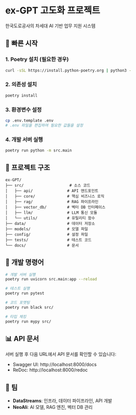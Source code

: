# ex-GPT 고도화 프로젝트

한국도로공사의 차세대 AI 기반 업무 지원 시스템

## 🚀 빠른 시작

### 1. Poetry 설치 (필요한 경우)
```bash
curl -sSL https://install.python-poetry.org | python3 -
```

### 2. 의존성 설치
```bash
poetry install
```

### 3. 환경변수 설정
```bash
cp .env.template .env
# .env 파일을 편집하여 필요한 값들을 설정
```

### 4. 개발 서버 실행
```bash
poetry run python -m src.main
```

## 📁 프로젝트 구조

```
ex-GPT/
├── src/                    # 소스 코드
│   ├── api/               # API 엔드포인트
│   ├── core/              # 핵심 비즈니스 로직
│   ├── rag/               # RAG 파이프라인
│   ├── vector_db/         # 벡터 DB 인터페이스
│   ├── llm/               # LLM 통신 모듈
│   └── utils/             # 유틸리티 함수
├── data/                  # 데이터 저장소
├── models/                # 모델 파일
├── config/                # 설정 파일
├── tests/                 # 테스트 코드
└── docs/                  # 문서
```

## 🔧 개발 명령어

```bash
# 개발 서버 실행
poetry run uvicorn src.main:app --reload

# 테스트 실행
poetry run pytest

# 코드 포맷팅
poetry run black src/

# 타입 체킹
poetry run mypy src/
```

## 📊 API 문서

서버 실행 후 다음 URL에서 API 문서를 확인할 수 있습니다:
- Swagger UI: http://localhost:8000/docs
- ReDoc: http://localhost:8000/redoc

## 👥 팀

- **DataStreams**: 인프라, 데이터 파이프라인, API 개발
- **NeoAli**: AI 모델, RAG 엔진, 벡터 DB 관리
